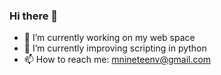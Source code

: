 ### Hi there 👋

- 🔭 I’m currently working on my web space
- 🌱 I’m currently improving scripting in python  
- 📫 How to reach me: mnineteenv@gmail.com
